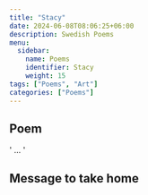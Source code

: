 ```yaml
---
title: "Stacy"
date: 2024-06-08T08:06:25+06:00
description: Swedish Poems
menu:
  sidebar:
    name: Poems
    identifier: Stacy 
    weight: 15
tags: ["Poems", "Art"]
categories: ["Poems"]
---
```


## Poem 

 '
    ...
 '

## Message to take home
